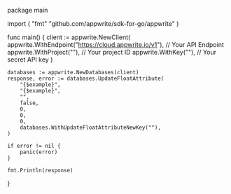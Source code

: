 package main

import (
    "fmt"
	"github.com/appwrite/sdk-for-go/appwrite"
)

func main() {
	client := appwrite.NewClient(
        appwrite.WithEndpoint("https://cloud.appwrite.io/v1"), // Your API Endpoint
        appwrite.WithProject(""), // Your project ID
        appwrite.WithKey(""), // Your secret API key
    )

    databases := appwrite.NewDatabases(client)
    response, error := databases.UpdateFloatAttribute(
        "{$example}",
        "{$example}",
        "",
        false,
        0,
        0,
        0,
        databases.WithUpdateFloatAttributeNewKey(""),
    )

    if error != nil {
        panic(error)
    }

    fmt.Println(response)
}

